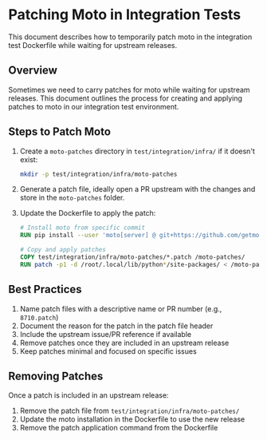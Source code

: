 # Patching Moto in Integration Tests

This document describes how to temporarily patch moto in the integration test Dockerfile while waiting for upstream releases.

## Overview

Sometimes we need to carry patches for moto while waiting for upstream releases. This document outlines the process for creating and applying patches to moto in our integration test environment.

## Steps to Patch Moto

1. Create a `moto-patches` directory in `test/integration/infra/` if it doesn't exist:
   ```bash
   mkdir -p test/integration/infra/moto-patches
   ```

2. Generate a patch file, ideally open a PR upstream with the changes and store in the `moto-patches` folder.

3. Update the Dockerfile to apply the patch:
   ```dockerfile
   # Install moto from specific commit
   RUN pip install --user 'moto[server] @ git+https://github.com/getmoto/moto.git@<commit-hash>'

   # Copy and apply patches
   COPY test/integration/infra/moto-patches/*.patch /moto-patches/
   RUN patch -p1 -d /root/.local/lib/python*/site-packages/ < /moto-patches/your-patch.patch
   ```

## Best Practices

1. Name patch files with a descriptive name or PR number (e.g., `8710.patch`)
2. Document the reason for the patch in the patch file header
3. Include the upstream issue/PR reference if available
4. Remove patches once they are included in an upstream release
5. Keep patches minimal and focused on specific issues

## Removing Patches

Once a patch is included in an upstream release:
1. Remove the patch file from `test/integration/infra/moto-patches/`
2. Update the moto installation in the Dockerfile to use the new release
3. Remove the patch application command from the Dockerfile
